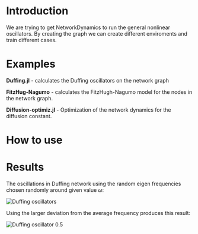 # Introduction
We are trying to get NetworkDynamics to run the general nonlinear oscillators.
By creating the graph we can create different enviroments and train different
cases. 
# Examples
**Duffing.jl** - calculates the Duffing oscillators on the network graph

**FitzHug-Nagumo** - calculates the FitzHugh-Nagumo model for the nodes in the network graph.

**Diffusion-optimiz.jl** - Optimization of the network dynamics for the diffusion constant.

# How to use

# Results
The oscillations in Duffing network using the random eigen frequencies chosen randomly around given value $\omega$:


![Duffing oscillators](./figs/duffing_barabasi_albert.png)

Using the larger deviation from the average frequency produces this result:

![Duffing oscillator 0.5](./figs/duffing_barabasi_albert_0_5.png)
